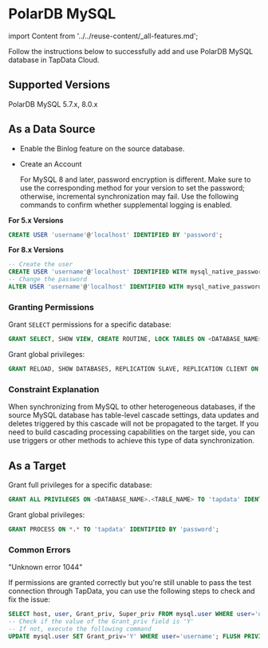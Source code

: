 # PolarDB MySQL

import Content from '../../reuse-content/_all-features.md';

<Content />

Follow the instructions below to successfully add and use PolarDB MySQL database in TapData Cloud.

## Supported Versions

PolarDB MySQL 5.7.x, 8.0.x

## As a Data Source

* Enable the Binlog feature on the source database.

- Create an Account

  For MySQL 8 and later, password encryption is different. Make sure to use the corresponding method for your version to set the password; otherwise, incremental synchronization may fail. Use the following commands to confirm whether supplemental logging is enabled.

**For 5.x Versions**

```sql
CREATE USER 'username'@'localhost' IDENTIFIED BY 'password';
```

**For 8.x Versions**

```sql
-- Create the user
CREATE USER 'username'@'localhost' IDENTIFIED WITH mysql_native_password BY 'password';
-- Change the password
ALTER USER 'username'@'localhost' IDENTIFIED WITH mysql_native_password BY 'password';
```

### Granting Permissions

Grant `SELECT` permissions for a specific database:

```sql
GRANT SELECT, SHOW VIEW, CREATE ROUTINE, LOCK TABLES ON <DATABASE_NAME>.<TABLE_NAME> TO 'tapdata' IDENTIFIED BY 'password';
```

Grant global privileges:

```sql
GRANT RELOAD, SHOW DATABASES, REPLICATION SLAVE, REPLICATION CLIENT ON *.* TO 'tapdata' IDENTIFIED BY 'password';
```

### Constraint Explanation

When synchronizing from MySQL to other heterogeneous databases, if the source MySQL database has table-level cascade settings, data updates and deletes triggered by this cascade will not be propagated to the target. If you need to build cascading processing capabilities on the target side, you can use triggers or other methods to achieve this type of data synchronization.

## As a Target

Grant full privileges for a specific database:

```sql
GRANT ALL PRIVILEGES ON <DATABASE_NAME>.<TABLE_NAME> TO 'tapdata' IDENTIFIED BY 'password';
```

Grant global privileges:

```sql
GRANT PROCESS ON *.* TO 'tapdata' IDENTIFIED BY 'password';
```

### Common Errors

"Unknown error 1044"

If permissions are granted correctly but you're still unable to pass the test connection through TapData, you can use the following steps to check and fix the issue:

```sql
SELECT host, user, Grant_priv, Super_priv FROM mysql.user WHERE user='username'; 
-- Check if the value of the Grant_priv field is 'Y' 
-- If not, execute the following command 
UPDATE mysql.user SET Grant_priv='Y' WHERE user='username'; FLUSH PRIVILEGES;
```
